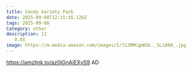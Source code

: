 ```yaml
---
title: Candy Variety Pack
date: 2025-09-08T12:31:55.126Z
tags: 2025-09-08
Category: other
description: |2
   9.XX
image: https://m.media-amazon.com/images/I/712MMCgmKOL._SL1080_.jpg
---
```

https://amzlink.to/az0iGnAiEXvS9 AD